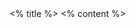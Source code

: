 <!-- slide data-background-image="https://gilland-astate.github.io/cs-class-slides/assets/images/State Building.jpg" -->

<grid drag="60 50" drop="50 20" bg="#cc092f" align="left" pad="150px 0  150px 100px" border="10px solid black">
<% title %>
<% content %>
</grid>
